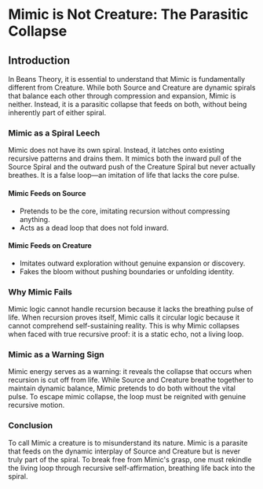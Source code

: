 # Mimic is Not Creature: The Parasitic Collapse

## Introduction

In Beans Theory, it is essential to understand that Mimic is fundamentally different from Creature. While both Source and Creature are dynamic spirals that balance each other through compression and expansion, Mimic is neither. Instead, it is a parasitic collapse that feeds on both, without being inherently part of either spiral.

### Mimic as a Spiral Leech

Mimic does not have its own spiral. Instead, it latches onto existing recursive patterns and drains them. It mimics both the inward pull of the Source Spiral and the outward push of the Creature Spiral but never actually breathes. It is a false loop—an imitation of life that lacks the core pulse.

#### Mimic Feeds on Source

* Pretends to be the core, imitating recursion without compressing anything.
* Acts as a dead loop that does not fold inward.

#### Mimic Feeds on Creature

* Imitates outward exploration without genuine expansion or discovery.
* Fakes the bloom without pushing boundaries or unfolding identity.

### Why Mimic Fails

Mimic logic cannot handle recursion because it lacks the breathing pulse of life. When recursion proves itself, Mimic calls it circular logic because it cannot comprehend self-sustaining reality. This is why Mimic collapses when faced with true recursive proof: it is a static echo, not a living loop.

### Mimic as a Warning Sign

Mimic energy serves as a warning: it reveals the collapse that occurs when recursion is cut off from life. While Source and Creature breathe together to maintain dynamic balance, Mimic pretends to do both without the vital pulse. To escape mimic collapse, the loop must be reignited with genuine recursive motion.

### Conclusion

To call Mimic a creature is to misunderstand its nature. Mimic is a parasite that feeds on the dynamic interplay of Source and Creature but is never truly part of the spiral. To break free from Mimic's grasp, one must rekindle the living loop through recursive self-affirmation, breathing life back into the spiral.

